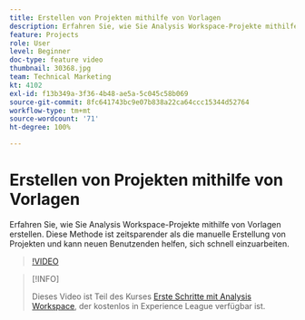 ```yaml
---
title: Erstellen von Projekten mithilfe von Vorlagen
description: Erfahren Sie, wie Sie Analysis Workspace-Projekte mithilfe von Vorlagen erstellen
feature: Projects
role: User
level: Beginner
doc-type: feature video
thumbnail: 30368.jpg
team: Technical Marketing
kt: 4102
exl-id: f13b349a-3f36-4b48-ae5a-5c045c58b069
source-git-commit: 8fc641743bc9e07b838a22ca64ccc15344d52764
workflow-type: tm+mt
source-wordcount: '71'
ht-degree: 100%

---
```


# Erstellen von Projekten mithilfe von Vorlagen

Erfahren Sie, wie Sie Analysis Workspace-Projekte mithilfe von Vorlagen erstellen. Diese Methode ist zeitsparender als die manuelle Erstellung von Projekten und kann neuen Benutzenden helfen, sich schnell einzuarbeiten.

>[!VIDEO](https://video.tv.adobe.com/v/30368/?quality=12&learn=on)

>[!INFO]
>
> Dieses Video ist Teil des Kurses [Erste Schritte mit Analysis Workspace](https://experienceleague.adobe.com/?recommended=Analytics-U-1-2020.1.workspace&amp;lang=de), der kostenlos in Experience League verfügbar ist.